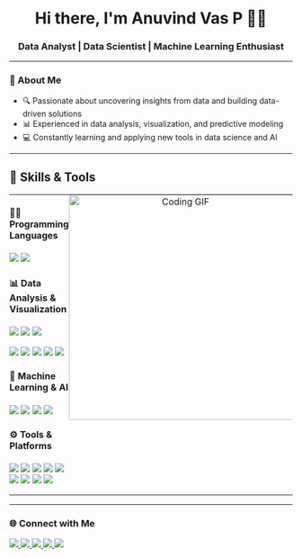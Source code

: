 <h1 align="center">Hi there, I'm Anuvind Vas P 👋🏻</h1>
<h3 align="center">Data Analyst | Data Scientist | Machine Learning Enthusiast</h3>

---

### 🧠 About Me
- 🔍 Passionate about uncovering insights from data and building data-driven solutions  
- 📊 Experienced in data analysis, visualization, and predictive modeling  
- 💻 Constantly learning and applying new tools in data science and AI  

---
## 🚀 Skills & Tools

 <!-- your existing skills buttons -->
<table style="width: 100%; border-spacing: 0; border-collapse: collapse;">
  <tr>
    <!-- Left Side: Skill Badges -->
    <td style="vertical-align: top; padding: 0;width: 65%;">




#### 👨‍💻 Programming Languages
<p>
  <img src="https://img.shields.io/badge/python-3670A0?style=for-the-badge&logo=python&logoColor=ffdd54"/>
  <img src="https://img.shields.io/badge/mysql-4479A1.svg?style=for-the-badge&logo=mysql&logoColor=white"/>
</p>

#### 📊 Data Analysis & Visualization
<p>
  <img src="https://img.shields.io/badge/Excel-217346?style=for-the-badge&logo=microsoft-excel&logoColor=white"/>
  <img src="https://img.shields.io/badge/Power%20BI-F2C811?style=for-the-badge&logo=power-bi&logoColor=black"/>
  <img src="https://img.shields.io/badge/Tableau-E97627?style=for-the-badge&logo=tableau&logoColor=white"/>
</p>

<p>
  <img src="https://img.shields.io/badge/numpy-%23013243.svg?style=for-the-badge&logo=numpy&logoColor=white"/>
  <img src="https://img.shields.io/badge/Pandas-150458?style=for-the-badge&logo=pandas&logoColor=white"/>
  <img src="https://img.shields.io/badge/Seaborn-3776AB?style=for-the-badge&logo=python&logoColor=white"/>
  <img src="https://img.shields.io/badge/Matplotlib-%23ffffff.svg?style=for-the-badge&logo=Matplotlib&logoColor=black"/>
  <img src="https://img.shields.io/badge/Streamlit-%23FE4B4B.svg?style=for-the-badge&logo=streamlit&logoColor=white"/>
 
</p>



#### 🤖 Machine Learning & AI
<p>
  <img src="https://img.shields.io/badge/Machine%20Learning-FF6F00?style=for-the-badge&logo=scikit-learn&logoColor=white"/>
  <img src="https://img.shields.io/badge/TensorFlow-FF6F00?style=for-the-badge&logo=tensorflow&logoColor=white"/>
  <img src="https://img.shields.io/badge/Keras-%23D00000.svg?style=for-the-badge&logo=Keras&logoColor=white"/>
  <img src="https://img.shields.io/badge/scikit--learn-%23F7931E.svg?style=for-the-badge&logo=scikit-learn&logoColor=white"/>
</p>

#### ⚙️ Tools & Platforms
<p>
  <img src="https://img.shields.io/badge/Google%20Colab-%23F9A825.svg?style=for-the-badge&logo=googlecolab&logoColor=white"/>
  <img src="https://img.shields.io/badge/Jupyter-F37626?style=for-the-badge&logo=jupyter&logoColor=white"/>
  <img src="https://img.shields.io/badge/Kaggle-035a7d?style=for-the-badge&logo=kaggle&logoColor=white"/>
  <img src="https://img.shields.io/badge/Anaconda-%2344A833.svg?style=for-the-badge&logo=anaconda&logoColor=white"/>
  <img src="https://img.shields.io/badge/Microsoft_PowerPoint-B7472A?style=for-the-badge&logo=microsoft-powerpoint&logoColor=white"/>
  <img src="https://img.shields.io/badge/GitHub-181717?style=for-the-badge&logo=github&logoColor=white"/>
  <img src="https://img.shields.io/badge/Visual%20Studio%20Code-0078d7.svg?style=for-the-badge&logo=visual-studio-code&logoColor=white"/>
  <img src="https://img.shields.io/badge/chatGPT-74aa9c?style=for-the-badge&logo=openai&logoColor=white"/>
  <img src="https://img.shields.io/badge/google%20gemini-8E75B2?style=for-the-badge&logo=google%20gemini&logoColor=white"/>
  
</p>
 </td>
  <!-- Right Side: GIF -->
    <td style="text-align: center; vertical-align: top; padding: 0;  width: 35%;">
      <img src="https://media.giphy.com/media/qgQUggAC3Pfv687qPC/giphy.gif" width="400" alt="Coding GIF">
    </td>
  </tr>
</table>

---

### 🌐 Connect with Me
<p>
  <a href="https://www.linkedin.com/in/anuvind-vas-p-8aa809325/" target="_blank">
    <img src="https://img.shields.io/badge/LinkedIn-0077B5?style=for-the-badge&logo=linkedin&logoColor=white"/>
  </a>
  <a href="mailto:anuvindvasputhiyottil255@gmail.com">
    <img src="https://img.shields.io/badge/Email-D14836?style=for-the-badge&logo=gmail&logoColor=white"/>
  </a>
  <a href="https://x.com/AnuvindVas" target="_blank">
    <img src="https://img.shields.io/badge/X-%23000000.svg?style=for-the-badge&logo=X&logoColor=white"/>
  </a>
  <a href="https://www.facebook.com/anuvindvas.p" target="_blank">
    <img src="https://img.shields.io/badge/Facebook-1877F2?style=for-the-badge&logo=facebook&logoColor=white"/>
  </a>
  <a href="https://www.instagram.com/anuvind_vas/" target="_blank">
    <img src="https://img.shields.io/badge/Instagram-E4405F?style=for-the-badge&logo=instagram&logoColor=white"/>
  </a>
</p>
